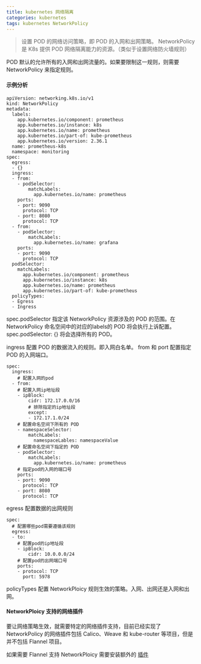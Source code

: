 ```yaml
---
title: kubernetes 网络隔离
categories: kubernetes
tags: kubernetes NetworkPolicy
---
```


> 设置 POD 的网络访问策略，即 POD 的入网和出网策略。
> NetworkPolicy 是 K8s 提供 POD 网络隔离能力的资源。（类似于设置网络防火墙规则）

POD 默认的允许所有的入网和出网流量的。如果要限制这一规则，则需要 NetworkPolicy 来指定规则。

#### 示例分析
```
apiVersion: networking.k8s.io/v1
kind: NetworkPolicy
metadata:
  labels:
    app.kubernetes.io/component: prometheus
    app.kubernetes.io/instance: k8s
    app.kubernetes.io/name: prometheus
    app.kubernetes.io/part-of: kube-prometheus
    app.kubernetes.io/version: 2.36.1
  name: prometheus-k8s
  namespace: monitoring
spec:
  egress:
  - {}
  ingress:
  - from:
    - podSelector:
        matchLabels:
          app.kubernetes.io/name: prometheus
    ports:
    - port: 9090
      protocol: TCP
    - port: 8080
      protocol: TCP
  - from:
    - podSelector:
        matchLabels:
          app.kubernetes.io/name: grafana
    ports:
    - port: 9090
      protocol: TCP
  podSelector:
    matchLabels:
      app.kubernetes.io/component: prometheus
      app.kubernetes.io/instance: k8s
      app.kubernetes.io/name: prometheus
      app.kubernetes.io/part-of: kube-prometheus
  policyTypes:
  - Egress
  - Ingress
```
spec.podSelector 指定该 NetworkPolicy 资源涉及的 POD 的范围。在 NetworkPolicy 命名空间中的对应的labels的 POD 将会执行上诉配置。\
spec.podSelector: {} 将会选择所有的 POD。

ingress 配置 POD 的数据流入的规则。即入网白名单。
from 和 port 配置指定 POD 的入网端口。
```
spec:
  ingress:
    # 配置入网的pod
  - from:
    # 配置入网ip地址段
    - ipBlock:
        cidr: 172.17.0.0/16
        # 排除指定的ip地址段
        except:
        - 172.17.1.0/24
    # 配置命名空间下所有的 POD
    - namespaceSelector:
        matchLabels:
          namespaceLables: namespaceValue
    # 配置命名空间下指定的 POD
    - podSelector:
        matchLabels:
          app.kubernetes.io/name: prometheus
    # 指定pod的入网的端口号
    ports:
    - port: 9090
      protocol: TCP
    - port: 8080
      protocol: TCP
```

egress 配置数据的出网规则
```
spec:
  # 配置哪些pod需要遵循该规则
  egress:
  - to:
    # 配置pod的ip地址段
    - ipBlock:
        cidr: 10.0.0.0/24
    # 配置pod的出网端口号
    ports:
    - protocol: TCP
      port: 5978
```

policyTypes 配置 NetworkPloicy 规则生效的策略。入网、出网还是入网和出网。

#### NetworkPloicy 支持的网络插件
要让网络策略生效，就需要特定的网络插件支持，目前已经实现了 NetworkPolicy 的网络插件包括 Calico、Weave 和 kube-router 等项目，但是并不包括 Flannel 项目。

如果需要 Flannel 支持 NetworkPloicy 需要安装额外的 [插件](https://projectcalico.docs.tigera.io/getting-started/kubernetes/flannel/flannel)




